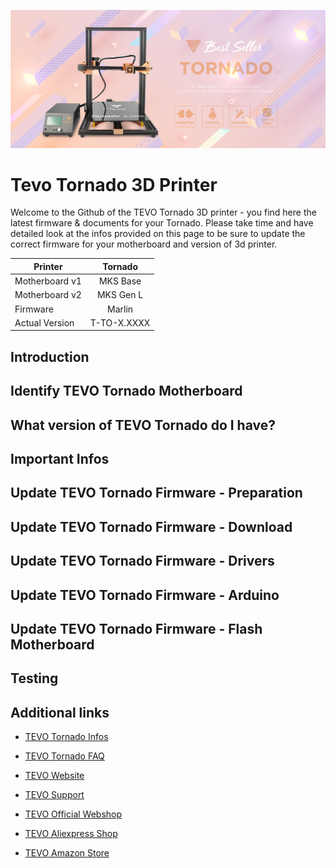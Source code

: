 ![tevo3d](img/tevo-3dprinter-tornado-01.jpg)
# Tevo Tornado 3D Printer

Welcome to the Github of the TEVO Tornado 3D printer - you find here the latest firmware & documents for your Tornado. Please take time and have detailed look at the infos provided on this page to be sure to update the correct firmware for your motherboard and version of 3d printer.

| Printer           | Tornado           |
| ----------------- |:-----------------:|
| Motherboard v1    | MKS Base          |
| Motherboard v2    | MKS Gen L         |
| Firmware          | Marlin            |
| Actual Version    | T-TO-X.XXXX       |


## Introduction 


## Identify TEVO Tornado Motherboard 


## What version of TEVO Tornado do I have? 


## Important Infos


## Update TEVO Tornado Firmware - Preparation


## Update TEVO Tornado Firmware - Download


## Update TEVO Tornado Firmware - Drivers


## Update TEVO Tornado Firmware - Arduino


## Update TEVO Tornado Firmware - Flash Motherboard


## Testing


## Additional links

- [TEVO Tornado Infos](https://www.tevo.cn/products/3d-printers/tevo-tornado/ "TEVO Tornado Infos")
- [TEVO Tornado FAQ](https://help.tevo.cn/faq-categories/tevo-tornado/ "TEVO Tornado FAQ")

- [TEVO Website](https://www.tevo.cn/ "Visit TEVO Website")
- [TEVO Support](https://help.tevo.cn/ "Visit TEVO Support Suite")

- [TEVO Official Webshop](https://tevo3dprinterstore.com "Visit TEVO Official Webshop")
- [TEVO Aliexpress Shop](https://tevo.aliexpress.com/store/2010004 "Visit TEVO Aliexpress Shop")
- [TEVO Amazon Store](https://www.amazon.com/stores/node/9447801011 " Visit TEVO Amazon Store")

